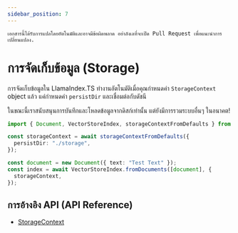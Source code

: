 ```yaml
---
sidebar_position: 7
---
```


`เอกสารนี้ได้รับการแปลโดยอัตโนมัติและอาจมีข้อผิดพลาด อย่าลังเลที่จะเปิด Pull Request เพื่อแนะนำการเปลี่ยนแปลง.`

# การจัดเก็บข้อมูล (Storage)

การจัดเก็บข้อมูลใน LlamaIndex.TS ทำงานอัตโนมัติเมื่อคุณกำหนดค่า `StorageContext` object แล้ว แค่กำหนดค่า `persistDir` และเชื่อมต่อกับดัชนี

ในขณะนี้เราสนับสนุนการบันทึกและโหลดข้อมูลจากดิสก์เท่านั้น แต่ยังมีการรวมระบบอื่นๆ ในอนาคต!

```typescript
import { Document, VectorStoreIndex, storageContextFromDefaults } from "./src";

const storageContext = await storageContextFromDefaults({
  persistDir: "./storage",
});

const document = new Document({ text: "Test Text" });
const index = await VectorStoreIndex.fromDocuments([document], {
  storageContext,
});
```

## การอ้างอิง API (API Reference)

- [StorageContext](../../api/interfaces/StorageContext.md)
